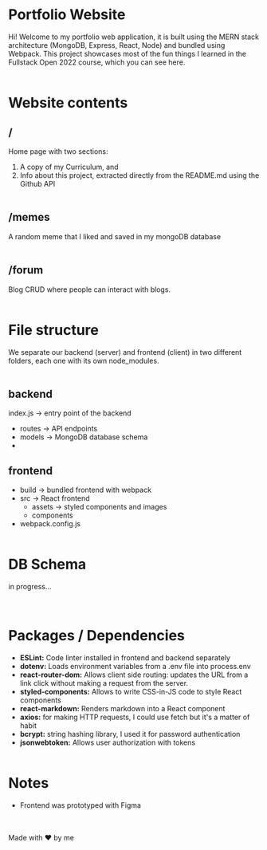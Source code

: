 # Portfolio Website
Hi!
Welcome to my portfolio web application, it is built using the MERN stack architecture (MongoDB, Express, React, Node) and bundled using Webpack.
This project showcases most of the fun things I learned in the Fullstack Open 2022 course, which you can see here.
\
&nbsp;

# Website contents

## /
Home page with two sections: 
1. A copy of my Curriculum, and 
2. Info about this project, extracted directly from the README.md using the Github API
\
&nbsp;

## /memes
A random meme that I liked and saved in my mongoDB database
\
&nbsp;

## /forum
Blog CRUD where people can interact with blogs.
\
&nbsp;

# File structure
We separate our backend (server) and frontend (client) in two different folders, each one with its own node_modules.
\
&nbsp;

## backend
index.js -> entry point of the backend
- routes -> API endpoints
- models -> MongoDB database schema
-

## frontend
- build -> bundled frontend with webpack
- src -> React frontend
  - assets -> styled components and images
  - components
- webpack.config.js
\
&nbsp;

# DB Schema
in progress...
\
&nbsp;
\
&nbsp;

# Packages / Dependencies

- **ESLint:** Code linter installed in frontend and backend separately
- **dotenv:** Loads environment variables from a .env file into process.env
- **react-router-dom:** Allows client side routing: updates the URL from a link click without making a request from the server.
- **styled-components:** Allows to write CSS-in-JS code to style React components
- **react-markdown:** Renders markdown into a React component
- **axios:** for making HTTP requests, I could use fetch but it's a matter of habit
- **bcrypt:** string hashing library, I used it for password authentication
- **jsonwebtoken:** Allows user authorization with tokens
\
&nbsp;

# Notes
- Frontend was prototyped with Figma
\
&nbsp;
\
&nbsp;

Made with ❤ by me
